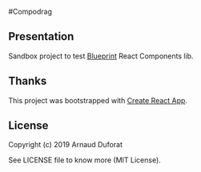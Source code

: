 #Compodrag

## Presentation

Sandbox project to test [Blueprint](https://github.com/palantir/blueprint) React Components lib.

## Thanks

This project was bootstrapped with [Create React App](https://github.com/facebook/create-react-app).

## License

Copyright (c) 2019 Arnaud Duforat

See LICENSE file to know more (MIT License).

